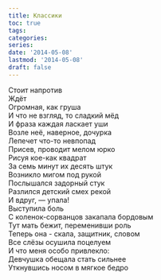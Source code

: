 ```yaml
---
title: Классики
toc: true
tags:
categories:
series:
date: '2014-05-08'
lastmod: '2014-05-08'
draft: false
---
```


<!--more-->

Стоит напротив \
Ждёт \
Огромная, как груша \
И что не взгляд, то сладкий мёд \
И фраза каждая ласкает уши \
Возле неё, наверное, дочурка \
Лепечет что-то невпопад \
Присев, проводит мелом юрко \
Рисуя кое-как квадрат \
За семь минут их десять штук \
Возникло мигом под рукой \
Послышался задорный стук \
Разлился детский смех рекой \
И вдруг, — упала! \
Выступила боль \
С коленок-сорванцов закапала бордовым \
Тут мать бежит, переменивши роль \
Теперь она - скала, защитник, словом \
Все слёзы осушила поцелуем \
И что меня особо привлекло: \
Девчушка обещала стать сильнее \
Уткнувшись носом в мягкое бедро
